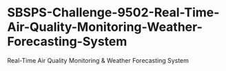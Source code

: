 # SBSPS-Challenge-9502-Real-Time-Air-Quality-Monitoring-Weather-Forecasting-System
Real-Time Air Quality Monitoring &amp; Weather Forecasting System
